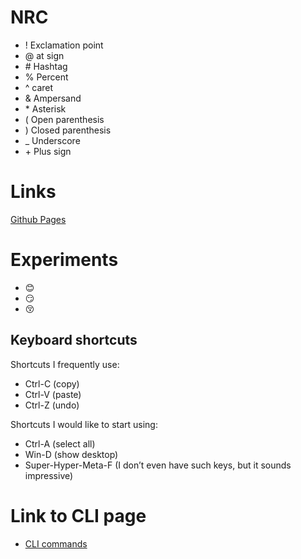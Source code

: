 # NRC
- ! Exclamation point
- @ at sign
- \# Hashtag
- % Percent
- ^ caret
- & Ampersand
- \* Asterisk
- ( Open parenthesis
- ) Closed parenthesis
- _ Underscore
- \+ Plus sign

# Links
  [Github Pages](https://pages.github.com/)

# Experiments
  - :blush:
  - :smirk:
  - :kissing_closed_eyes:

## Keyboard shortcuts
Shortcuts I frequently use: 
- Ctrl-C (copy)
- Ctrl-V (paste)
- Ctrl-Z (undo)

Shortcuts I would like to start using: 
- Ctrl-A (select all)
- Win-D (show desktop)
- Super-Hyper-Meta-F (I don’t even have such keys, but it sounds impressive)

# Link to CLI page
- [CLI commands](docs/cli.md)
